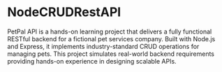 # NodeCRUDRestAPI
PetPal API is a hands-on learning project that delivers a fully functional RESTful backend for a fictional pet services company. Built with Node.js and Express, it implements industry-standard CRUD operations for managing pets. This project simulates real-world backend requirements providing hands-on experience in designing scalable APIs.
